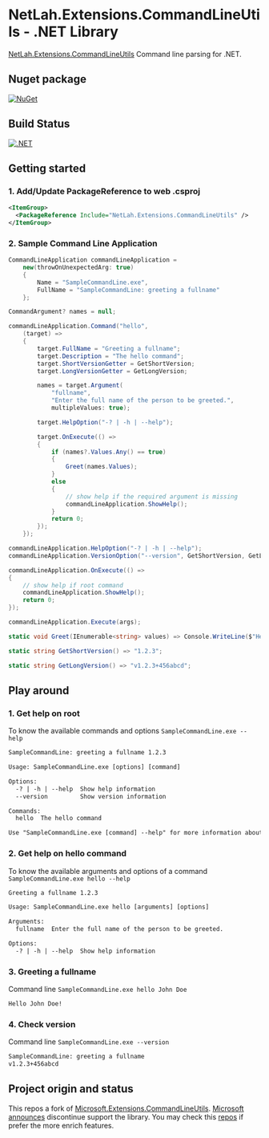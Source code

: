 # NetLah.Extensions.CommandLineUtils - .NET Library

[NetLah.Extensions.CommandLineUtils](https://www.nuget.org/packages/NetLah.Extensions.CommandLineUtils/) Command line parsing for .NET.

## Nuget package

[![NuGet](https://img.shields.io/nuget/v/NetLah.Extensions.CommandLineUtils.svg?style=flat-square&label=nuget&colorB=00b200)](https://www.nuget.org/packages/NetLah.Extensions.CommandLineUtils/)

## Build Status

[![.NET](https://github.com/NetLah/CommandLineUtils/actions/workflows/dotnet.yml/badge.svg)](https://github.com/NetLah/CommandLineUtils/actions/workflows/dotnet.yml)

## Getting started

### 1. Add/Update PackageReference to web .csproj

```xml
<ItemGroup>
  <PackageReference Include="NetLah.Extensions.CommandLineUtils" />
</ItemGroup>
```

### 2. Sample Command Line Application

```cs
CommandLineApplication commandLineApplication =
    new(throwOnUnexpectedArg: true)
    {
        Name = "SampleCommandLine.exe",
        FullName = "SampleCommandLine: greeting a fullname"
    };

CommandArgument? names = null;

commandLineApplication.Command("hello",
    (target) =>
    {
        target.FullName = "Greeting a fullname";
        target.Description = "The hello command";
        target.ShortVersionGetter = GetShortVersion;
        target.LongVersionGetter = GetLongVersion;

        names = target.Argument(
            "fullname",
            "Enter the full name of the person to be greeted.",
            multipleValues: true);

        target.HelpOption("-? | -h | --help");

        target.OnExecute(() =>
        {
            if (names?.Values.Any() == true)
            {
                Greet(names.Values);
            }
            else
            {
                // show help if the required argument is missing
                commandLineApplication.ShowHelp();
            }
            return 0;
        });
    });

commandLineApplication.HelpOption("-? | -h | --help");
commandLineApplication.VersionOption("--version", GetShortVersion, GetLongVersion);

commandLineApplication.OnExecute(() =>
{
    // show help if root command
    commandLineApplication.ShowHelp();
    return 0;
});

commandLineApplication.Execute(args);

static void Greet(IEnumerable<string> values) => Console.WriteLine($"Hello {string.Join(" ", values)}!");

static string GetShortVersion() => "1.2.3";

static string GetLongVersion() => "v1.2.3+456abcd";
```

## Play around

### 1. Get help on root

To know the available commands and options `SampleCommandLine.exe --help`

```txt
SampleCommandLine: greeting a fullname 1.2.3

Usage: SampleCommandLine.exe [options] [command]

Options:
  -? | -h | --help  Show help information
  --version         Show version information

Commands:
  hello  The hello command

Use "SampleCommandLine.exe [command] --help" for more information about a command.
```

### 2. Get help on hello command

To know the available arguments and options of a command `SampleCommandLine.exe hello --help`

```txt
Greeting a fullname 1.2.3

Usage: SampleCommandLine.exe hello [arguments] [options]

Arguments:
  fullname  Enter the full name of the person to be greeted.

Options:
  -? | -h | --help  Show help information
```

### 3. Greeting a fullname

Command line `SampleCommandLine.exe hello John Doe`

```txt
Hello John Doe!
```

### 4. Check version

Command line `SampleCommandLine.exe --version`

```txt
SampleCommandLine: greeting a fullname
v1.2.3+456abcd
```

## Project origin and status

This repos a fork of [Microsoft.Extensions.CommandLineUtils](https://github.com/dotnet/extensions). [Microsoft announces](https://github.com/dotnet/extensions/issues/257) discontinue support the library. You may check this [repos](https://github.com/natemcmaster/CommandLineUtils) if prefer the more enrich features.
